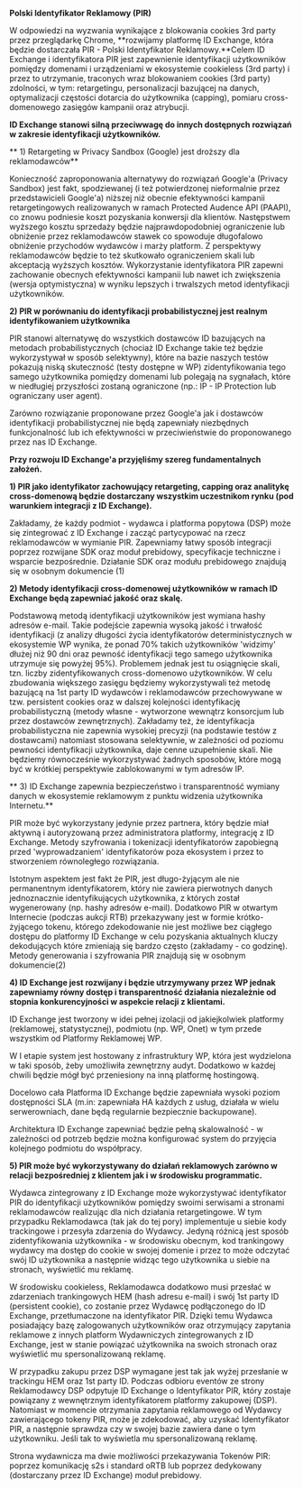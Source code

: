 **Polski Identyfikator Reklamowy (PIR)**

W odpowiedzi na wyzwania wynikające z blokowania cookies 3rd party przez przeglądarkę Chrome, **rozwijamy platformę ID Exchange, która będzie dostarczała PIR - Polski Identyfikator Reklamowy.**Celem ID Exchange i identyfikatora PIR jest zapewnienie identyfikacji użytkowników pomiędzy domenami i urządzeniami w ekosystemie cookieless (3rd party) i przez to utrzymanie‚ traconych wraz blokowaniem cookies (3rd party) zdolności, w tym: retargetingu, personalizacji bazującej na danych, optymalizacji częstości dotarcia do użytkownika (capping), pomiaru cross-domenowego zasięgów kampanii oraz atrybucji.

**ID Exchange stanowi silną przeciwwagę do innych dostępnych rozwiązań w zakresie identyfikacji użytkowników.**

** 1) Retargeting w Privacy Sandbox (Google) jest droższy dla reklamodawców**

Konieczność zaproponowania alternatywy do rozwiązań Google'a (Privacy Sandbox) jest fakt, spodziewanej (i też potwierdzonej nieformalnie przez przedstawicieli Google'a) niższej niż obecnie efektywności kampanii retargetingowych realizowanych w ramach Protected Audence API (PAAPI), co znowu podniesie koszt pozyskania konwersji dla klientów. Następstwem wyższego kosztu sprzedaży będzie najprawdopodobniej ograniczenie lub obniżenie przez reklamodawców stawek co spowoduje długofalowo obniżenie przychodów wydawców i marży platform. Z perspektywy reklamodawców będzie to też skutkowało ograniczeniem skali lub akceptacją wyższych kosztów. Wykorzystanie identyfikatora PIR zapewni zachowanie obecnych efektywności kampanii lub nawet ich zwiększenia (wersja optymistyczna) w wyniku lepszych i trwalszych metod identyfikacji użytkowników.

**2) PIR w porównaniu do identyfikacji probabilistycznej jest realnym identyfikowaniem użytkownika**

PIR stanowi alternatywę do wszystkich dostawców ID bazujących na metodach probabilistycznych (chociaż ID Exchange takie też będzie wykorzystywał w sposób selektywny), które na bazie naszych testów pokazują niską skuteczność (testy dostępne w WP) zidentyfikowania tego samego użytkownika pomiędzy domenami lub polegają na sygnałach, które w niedługiej przyszłości zostaną ograniczone (np.: IP - IP Protection lub ograniczany user agent).

Zarówno rozwiązanie proponowane przez Google'a jak i dostawców identyfikacji probabilistycznej nie będą zapewniały niezbędnych funkcjonalność lub ich efektywności w przeciwieństwie do proponowanego przez nas ID Exchange.

**Przy rozwoju ID Exchange'a przyjęliśmy szereg fundamentalnych założeń.**

**1) PIR jako identyfikator zachowujący retargeting, capping oraz analitykę cross-domenową będzie dostarczany wszystkim uczestnikom rynku (pod warunkiem integracji z ID Exchange).**

Zakładamy, że każdy podmiot - wydawca i platforma popytowa (DSP) może się zintegrować z ID Exchange i zacząć partycypować na rzecz reklamodawców w wymianie PIR. Zapewniamy łatwy sposób integracji poprzez rozwijane SDK oraz moduł prebidowy, specyfikacje techniczne i wsparcie bezpośrednie. Działanie SDK oraz modułu prebidowego znajdują się w osobnym dokumencie (1)

**2) Metody identyfikacji cross-domenowej użytkowników w ramach ID Exchange będą zapewniać jakość oraz skalę.**

Podstawową metodą identyfikacji użytkowników jest wymiana hashy adresów e-mail. Takie podejście zapewnia wysoką jakość i trwałość identyfikacji (z analizy długości życia identyfikatorów deterministycznych w ekosystemie WP wynika, że ponad 70% takich użytkowników 'widzimy' dłużej niż 90 dni oraz pewność identyfikacji tego samego użytkownika utrzymuje się powyżej 95%). Problemem jednak jest tu osiągnięcie skali, tzn. liczby zidentyfikowanych cross-domenowo użytkowników. W celu zbudowania większego zasięgu będziemy wykorzystywali też metodę bazującą na 1st party ID wydawców i reklamodawców przechowywane w tzw. persistent cookies oraz w dalszej kolejności identyfikację probabilistyczną (metody własne - wytworzone wewnątrz konsorcjum lub przez dostawców zewnętrznych). Zakładamy też, że identyfikacja probabilistyczna nie zapewnia wysokiej precyzji (na podstawie testów z dostawcami) natomiast stosowana selektywnie, w zależności od poziomu pewności identyfikacji użytkownika, daje cenne uzupełnienie skali. Nie będziemy równocześnie wykorzystywać żadnych sposobów, które mogą być w krótkiej perspektywie zablokowanymi w tym adresów IP. 

** 3) ID Exchange zapewnia bezpieczeństwo i transparentność wymiany danych w ekosystemie reklamowym z punktu widzenia użytkownika Internetu.**

PIR może być wykorzystany jedynie przez partnera, który będzie miał aktywną i autoryzowaną przez administratora platformy, integrację z ID Exchange. Metody szyfrowania i tokenizacji identyfikatorów zapobiegną przed 'wyprowadzaniem' identyfikatorów poza ekosystem i przez to stworzeniem równoległego rozwiązania. 

Istotnym aspektem jest fakt że PIR, jest długo-żyjącym ale nie permanentnym identyfikatorem, który nie zawiera pierwotnych danych jednoznacznie identyfikujących użytkownika, z których został wygenerowany (np. hashy adresów e-mail). Dodatkowo PIR w otwartym Internecie (podczas aukcji RTB) przekazywany jest w formie krótko-żyjącego tokenu, którego zdekodowanie nie jest możliwe bez ciągłego dostępu do platformy ID Exchange w celu pozyskania aktualnych kluczy dekodujących które zmieniają się bardzo często (zakładamy - co godzinę). Metody generowania i szyfrowania PIR znajdują się w osobnym dokumencie(2)

**4) ID Exchange jest rozwijany i będzie utrzymywany przez WP jednak zapewniamy równy dostęp i transparentność działania niezależnie od stopnia konkurencyjności w aspekcie relacji z klientami.**

ID Exchange jest tworzony w idei pełnej izolacji od jakiejkolwiek platformy (reklamowej, statystycznej), podmiotu (np. WP, Onet) w tym przede wszystkim od Platformy Reklamowej WP.

W I etapie system jest hostowany z infrastruktury WP, która jest wydzielona w taki sposób, żeby umożliwiła zewnętrzny audyt. Dodatkowo w każdej chwili będzie mógł być przeniesiony na inną platformę hostingową.

Docelowo cała Platforma ID Exchange będzie zapewniała wysoki poziom dostępności SLA (m.in: zapewniała HA każdych z usług, działała w wielu serwerowniach, dane będą regularnie bezpiecznie backupowane).

Architektura ID Exchange zapewniać będzie pełną skalowalność - w zależności od potrzeb będzie można konfigurować system do przyjęcia kolejnego podmiotu do współpracy.

**5) PIR może być wykorzystywany do działań reklamowych zarówno w relacji bezpośredniej z klientem jak i w środowisku programmatic.**

Wydawca zintegrowany z ID Exchange może wykorzystywać identyfikator PIR do identyfikacji użytkowników pomiędzy swoimi serwisami a stronami reklamodawców realizując dla nich działania retargetingowe. W tym przypadku Reklamodawca (tak jak do tej pory) implementuje u siebie kody trackingowe i przesyła zdarzenia do Wydawcy. Jedyną różnicą jest sposób zidentyfikowania użytkownika - w środowisku obecnym, kod trankingowy wydawcy ma dostęp do cookie w swojej domenie i przez to może odczytać swój ID użytkownika a następnie widząc tego użytkownika u siebie na stronach, wyświetlić mu reklamę. 

W środowisku cookieless, Reklamodawca dodatkowo musi przesłać w zdarzeniach trankingowych HEM (hash adresu e-mail) i swój 1st party ID (persistent cookie), co zostanie przez Wydawcę podłączonego do ID Exchange, przetłumaczone na identyfikator PIR. Dzięki temu Wydawca posiadający bazę zalogowanych użytkowników oraz otrzymujący zapytania reklamowe z innych platform Wydawniczych zintegrowanych z ID Exchange, jest w stanie powiązać użytkownika na swoich stronach oraz wyświetlić mu spersonalizowaną reklamę.

W przypadku zakupu przez DSP wymagane jest tak jak wyżej przesłanie w trackingu HEM oraz 1st party ID. Podczas odbioru eventów ze strony Reklamodawcy DSP odpytuje ID Exchange o Identyfikator PIR, który zostaje powiązany z wewnętrznym identyfikatorem platformy zakupowej (DSP). Natomiast w momencie otrzymania zapytania reklamowego od Wydawcy zawierającego tokeny PIR, może je zdekodować, aby uzyskać Identyfikator PIR, a następnie sprawdza czy w swojej bazie zawiera dane o tym użytkowniku. Jeśli tak to wyświetla mu spersonalizowaną reklamę.

Strona wydawnicza ma dwie możliwości przekazywania Tokenów PIR: poprzez komunikację s2s i standard oRTB lub poprzez dedykowany (dostarczany przez ID Exchange) moduł prebidowy.